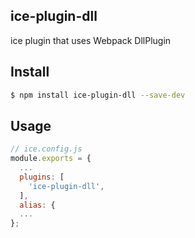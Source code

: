 ## ice-plugin-dll

ice plugin that uses Webpack DllPlugin

## Install

```bash
$ npm install ice-plugin-dll --save-dev
```

## Usage

```js
// ice.config.js
module.exports = {
  ...
  plugins: [
    'ice-plugin-dll',
  ],
  alias: {
  ...
};

```